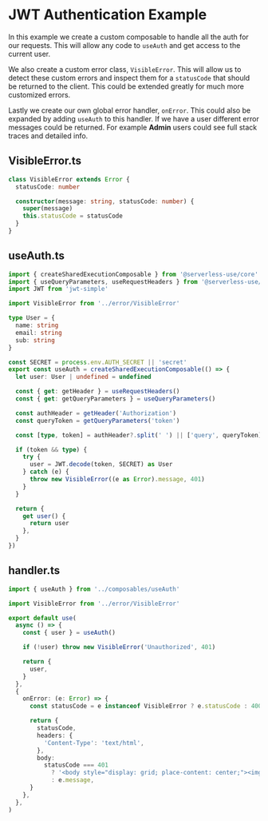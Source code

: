 # JWT Authentication Example
In this example we create a custom composable to handle all the auth for our requests. This will allow any code to `useAuth` and get access to the current user.

We also create a custom error class, `VisibleError`. This will allow us to detect these custom errors and inspect them for a `statusCode` that should be returned to the client. This could be extended greatly for much more customized errors.

Lastly we create our own global error handler, `onError`. This could also be expanded by adding `useAuth` to this handler. If we have a user different error messages could be returned. For example **Admin** users could see full stack traces and detailed info. 


## VisibleError.ts
```ts
class VisibleError extends Error {
  statusCode: number

  constructor(message: string, statusCode: number) {
    super(message)
    this.statusCode = statusCode
  }
}
```

## useAuth.ts
```ts
import { createSharedExecutionComposable } from '@serverless-use/core'
import { useQueryParameters, useRequestHeaders } from '@serverless-use/apigw'
import JWT from 'jwt-simple'

import VisibleError from '../error/VisibleError'

type User = {
  name: string
  email: string
  sub: string
}

const SECRET = process.env.AUTH_SECRET || 'secret'
export const useAuth = createSharedExecutionComposable(() => {
  let user: User | undefined = undefined

  const { get: getHeader } = useRequestHeaders()
  const { get: getQueryParameters } = useQueryParameters()

  const authHeader = getHeader('Authorization')
  const queryToken = getQueryParameters('token')

  const [type, token] = authHeader?.split(' ') || ['query', queryToken]

  if (token && type) {
    try {
      user = JWT.decode(token, SECRET) as User
    } catch (e) {
      throw new VisibleError((e as Error).message, 401)
    }
  }

  return {
    get user() {
      return user
    },
  }
})
```


## handler.ts
```ts
import { useAuth } from '../composables/useAuth'

import VisibleError from '../error/VisibleError'

export default use(
  async () => {
    const { user } = useAuth()

    if (!user) throw new VisibleError('Unauthorized', 401)

    return {
      user,
    }
  },
  {
    onError: (e: Error) => {
      const statusCode = e instanceof VisibleError ? e.statusCode : 400

      return {
        statusCode,
        headers: {
          'Content-Type': 'text/html',
        },
        body:
          statusCode === 401
            ? '<body style="display: grid; place-content: center;"><img src="https://i.giphy.com/media/wSSooF0fJM97W/giphy.gif"></body>'
            : e.message,
      }
    },
  },
)
```